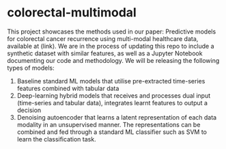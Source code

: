 # colorectal-multimodal

This project showcases the methods used in our paper: Predictive models for colorectal cancer recurrence using multi-modal healthcare data, available at (link). We are in the process of updating this repo to include a synthetic dataset with similar features, as well as a Jupyter Notebook documenting our code and methodology. We will be releasing the following types of models:

1. Baseline standard ML models that utilise pre-extracted time-series features combined with tabular data
2. Deep-learning hybrid models that receives and processes dual input (time-series and tabular data), integrates learnt features to output a decision
3. Denoising autoencoder that learns a latent representation of each data modality in an unsupervised manner. The representations can be combined and fed through a standard ML classifier such as SVM to learn the classification task.
